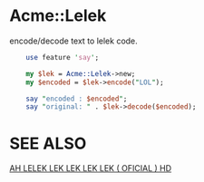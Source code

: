 Acme::Lelek
===========

encode/decode text to lelek code.

```perl
    use feature 'say';

    my $lek = Acme::Lelek->new;
    my $encoded = $lek->encode("LOL");

    say "encoded : $encoded";
    say "original: " . $lek->decode($encoded);
```

SEE ALSO
========

[AH LELEK LEK LEK LEK LEK ( OFICIAL ) HD](http://www.youtube.com/watch?v=E1AC_k9izjY)